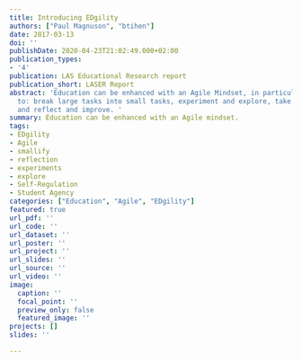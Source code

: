```yaml
---
title: Introducing EDgility
authors: ["Paul Magnuson", "btihen"]
date: 2017-03-13
doi: ''
publishDate: 2020-04-23T21:02:49.000+02:00
publication_types:
- '4'
publication: LAS Educational Research report
publication_short: LASER Report
abstract: 'Education can be enhanced with an Agile Mindset, in particular, the willingness
  to: break large tasks into small tasks, experiment and explore, take small risks,
  and reflect and improve. '
summary: Education can be enhanced with an Agile mindset.
tags:
- EDgility
- Agile
- smallify
- reflection
- experiments
- explore
- Self-Regulation
- Student Agency
categories: ["Education", "Agile", "EDgility"]
featured: true
url_pdf: ''
url_code: ''
url_dataset: ''
url_poster: ''
url_project: ''
url_slides: ''
url_source: ''
url_video: ''
image:
  caption: ''
  focal_point: ''
  preview_only: false
  featured_image: ''
projects: []
slides: ''

---
```

